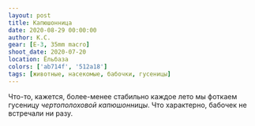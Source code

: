 ```yaml
---
layout: post
title: Капюшонница
date: 2020-08-29 00:00:00
author: К.С.
gear: [E-3, 35mm macro]
shoot_date: 2020-07-20
location: Ёльбаза
colors: ['ab714f', '512a18']
tags: [животные, насекомые, бабочки, гусеницы]
---
```

Что-то, кажется, более-менее стабильно каждое лето мы фоткаем гусеницу _чертополоховой капюшонницы_. Что характерно, бабочек не встречали ни разу.
